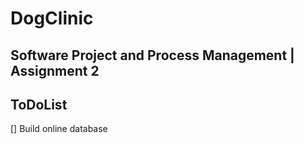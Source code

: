# DogClinic
## Software Project and Process Management | Assignment 2


## ToDoList
[] Build online database
